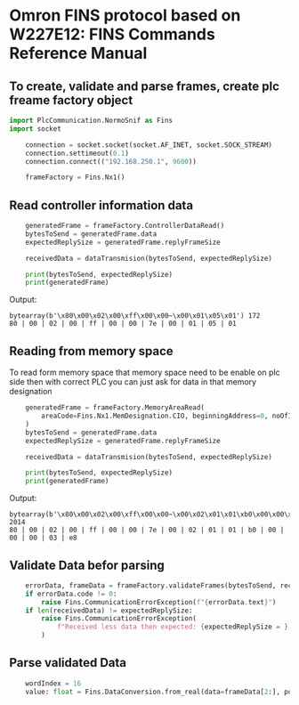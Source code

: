 # Omron FINS protocol based on W227E12: FINS Commands Reference Manual
## To create, validate and parse frames, create plc freame factory object
```py
import PlcCommunication.NormoSnif as Fins
import socket

    connection = socket.socket(socket.AF_INET, socket.SOCK_STREAM)
    connection.settimeout(0.1)
    connection.connect(("192.168.250.1", 9600))

    frameFactory = Fins.Nx1()
```
## Read controller information data
```py
    generatedFrame = frameFactory.ControllerDataRead()
    bytesToSend = generatedFrame.data
    expectedReplySize = generatedFrame.replyFrameSize

    receivedData = dataTransmision(bytesToSend, expectedReplySize)

    print(bytesToSend, expectedReplySize)
    print(generatedFrame)
```

Output:

    bytearray(b'\x80\x00\x02\x00\xff\x00\x00~\x00\x01\x05\x01') 172
    80 | 00 | 02 | 00 | ff | 00 | 00 | 7e | 00 | 01 | 05 | 01

## Reading from memory space
To read form memory space that memory space need to be enable on plc side then with correct PLC you can just ask for data in that memory designation

```py
    generatedFrame = frameFactory.MemoryAreaRead(
        areaCode=Fins.Nx1.MemDesignation.CIO, beginningAddress=0, noOfITems=1000
    )
    bytesToSend = generatedFrame.data
    expectedReplySize = generatedFrame.replyFrameSize

    receivedData = dataTransmision(bytesToSend, expectedReplySize)

    print(bytesToSend, expectedReplySize)
    print(generatedFrame)
```

Output:

    bytearray(b'\x80\x00\x02\x00\xff\x00\x00~\x00\x02\x01\x01\xb0\x00\x00\x00\x03\xe8') 2014
    80 | 00 | 02 | 00 | ff | 00 | 00 | 7e | 00 | 02 | 01 | 01 | b0 | 00 | 00 | 00 | 03 | e8

## Validate Data befor parsing
```py
    errorData, frameData = frameFactory.validateFrames(bytesToSend, receivedData)
    if errorData.code != 0:
        raise Fins.CommunicationErrorException(f"{errorData.text}")
    if len(receivedData) != expectedReplySize:
        raise Fins.CommunicationErrorException(
            f"Received less data then expected: {expectedReplySize = }, {len(receivedData) = }"
        )
```

## Parse validated Data

```py
    wordIndex = 16
    value: float = Fins.DataConversion.from_real(data=frameData[2:], poz=wordIndex) # remember to skip frist 2 bytes that contains error code data
```